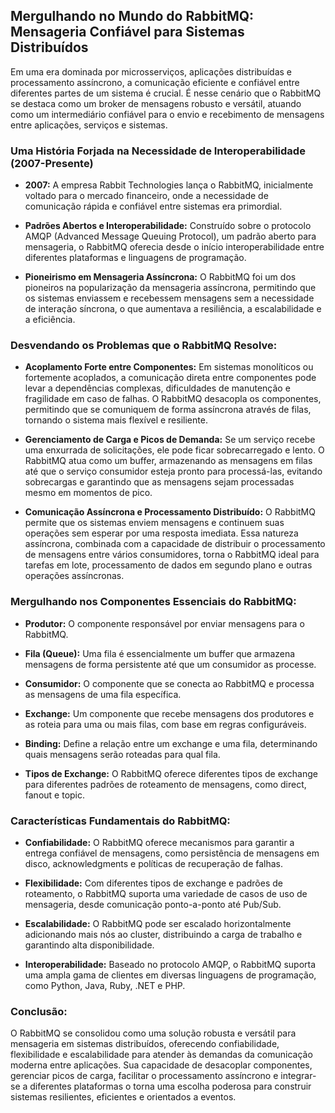 ## Mergulhando no Mundo do RabbitMQ: Mensageria Confiável para Sistemas Distribuídos

Em uma era dominada por microsserviços, aplicações distribuídas e processamento assíncrono, a comunicação eficiente e confiável entre diferentes partes de um sistema é crucial. É nesse cenário que o RabbitMQ se destaca como um broker de mensagens robusto e versátil, atuando como um intermediário confiável para o envio e recebimento de mensagens entre aplicações, serviços e sistemas.

### Uma História Forjada na Necessidade de Interoperabilidade (2007-Presente)

* **2007:** A empresa Rabbit Technologies lança o RabbitMQ, inicialmente voltado para o mercado financeiro, onde a necessidade de comunicação rápida e confiável entre sistemas era primordial.

* **Padrões Abertos e Interoperabilidade:**  Construído sobre o protocolo AMQP (Advanced Message Queuing Protocol), um padrão aberto para mensageria, o RabbitMQ oferecia desde o início interoperabilidade entre diferentes plataformas e linguagens de programação.

* **Pioneirismo em Mensageria Assíncrona:** O RabbitMQ foi um dos pioneiros na popularização da mensageria assíncrona, permitindo que os sistemas enviassem e recebessem mensagens sem a necessidade de interação síncrona, o que aumentava a resiliência, a escalabilidade e a eficiência.

### Desvendando os Problemas que o RabbitMQ Resolve:

* **Acoplamento Forte entre Componentes:** Em sistemas monolíticos ou fortemente acoplados, a comunicação direta entre componentes pode levar a dependências complexas, dificuldades de manutenção e fragilidade em caso de falhas. O RabbitMQ desacopla os componentes, permitindo que se comuniquem de forma assíncrona através de filas, tornando o sistema mais flexível e resiliente.

* **Gerenciamento de Carga e Picos de Demanda:**  Se um serviço recebe uma enxurrada de solicitações, ele pode ficar sobrecarregado e lento. O RabbitMQ atua como um buffer, armazenando as mensagens em filas até que o serviço consumidor esteja pronto para processá-las, evitando sobrecargas e garantindo que as mensagens sejam processadas mesmo em momentos de pico.

* **Comunicação Assíncrona e Processamento Distribuído:**  O RabbitMQ permite que os sistemas enviem mensagens e continuem suas operações sem esperar por uma resposta imediata. Essa natureza assíncrona, combinada com a capacidade de distribuir o processamento de mensagens entre vários consumidores, torna o RabbitMQ ideal para tarefas em lote, processamento de dados em segundo plano e outras operações assíncronas.

### Mergulhando nos Componentes Essenciais do RabbitMQ:

* **Produtor:**  O componente responsável por enviar mensagens para o RabbitMQ.

* **Fila (Queue):**  Uma fila é essencialmente um buffer que armazena mensagens de forma persistente até que um consumidor as processe.

* **Consumidor:**  O componente que se conecta ao RabbitMQ e processa as mensagens de uma fila específica.

* **Exchange:** Um componente que recebe mensagens dos produtores e as roteia para uma ou mais filas, com base em regras configuráveis.

* **Binding:** Define a relação entre um exchange e uma fila, determinando quais mensagens serão roteadas para qual fila.

* **Tipos de Exchange:**  O RabbitMQ oferece diferentes tipos de exchange para diferentes padrões de roteamento de mensagens, como  direct, fanout e topic.

### Características Fundamentais do RabbitMQ:

* **Confiabilidade:**  O RabbitMQ oferece mecanismos para garantir a entrega confiável de mensagens, como persistência de mensagens em disco, acknowledgments e políticas de recuperação de falhas.

* **Flexibilidade:**  Com diferentes tipos de exchange e padrões de roteamento, o RabbitMQ suporta uma variedade de casos de uso de mensageria, desde comunicação ponto-a-ponto até Pub/Sub.

* **Escalabilidade:**  O RabbitMQ pode ser escalado horizontalmente adicionando mais nós ao cluster, distribuindo a carga de trabalho e garantindo alta disponibilidade.

* **Interoperabilidade:**  Baseado no protocolo AMQP, o RabbitMQ suporta uma ampla gama de clientes em diversas linguagens de programação, como Python, Java, Ruby, .NET e PHP.

### Conclusão:

O RabbitMQ se consolidou como uma solução robusta e versátil para mensageria em sistemas distribuídos, oferecendo confiabilidade, flexibilidade e escalabilidade para atender às demandas da comunicação moderna entre aplicações. Sua capacidade de desacoplar componentes, gerenciar picos de carga, facilitar o processamento assíncrono e integrar-se a diferentes plataformas o torna uma escolha poderosa para construir sistemas resilientes, eficientes e orientados a eventos. 
